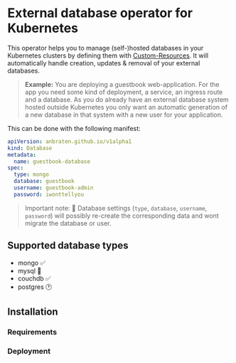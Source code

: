 # External database operator for Kubernetes

This operator helps you to manage (self-)hosted databases in your Kubernetes clusters by defining them with [Custom-Resources](https://kubernetes.io/docs/concepts/extend-kubernetes/api-extension/custom-resources/).
It will automatically handle creation, updates & removal of your external databases.

> **Example:** You are deploying a guestbook web-application. For the app you need some kind of deployment, a service, an ingress route and a database.
> As you do already have an external database system hosted outside Kubernetes you only want an automatic generation of a new database in that system with a new user for your application.

This can be done with the following manifest:

```yaml
apiVersion: anbraten.github.io/v1alpha1
kind: Database
metadata:
  name: guestbook-database
spec:
  type: mongo
  database: guestbook
  username: guestbook-admin
  password: iwonttellyou
```

> Important note: :rotating_light: Database settings (`type`, `database`, `username`, `password`) will possibly re-create the corresponding data and wont migrate the database or user.

## Supported database types

- mongo :white_check_mark:
- mysql :hammer:
- couchdb :white_check_mark:
- postgres :clock1:

## Installation

### Requirements

### Deployment
